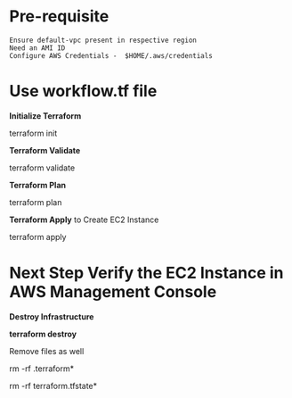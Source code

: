 # Pre-requisite

    Ensure default-vpc present in respective region
    Need an AMI ID
    Configure AWS Credentials -  $HOME/.aws/credentials


# Use workflow.tf file 


__Initialize Terraform__


terraform init


__Terraform Validate__


terraform validate


__Terraform Plan__ 


terraform plan


__Terraform Apply__ to Create EC2 Instance


terraform apply 


# Next Step Verify the EC2 Instance in AWS Management Console


__Destroy Infrastructure__


__terraform destroy__


Remove files as well


rm -rf .terraform*

rm -rf terraform.tfstate*